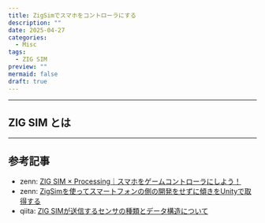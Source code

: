 ```yaml
---
title: ZigSimでスマホをコントローラにする
description: ""
date: 2025-04-27
categories:
  - Misc
tags:
  - ZIG SIM
preview: ""
mermaid: false
draft: true
---
```



---
## ZIG SIM とは






--- 
## 参考記事

- zenn: [ZIG SIM × Processing｜スマホをゲームコントローラにしよう！](https://zenn.dev/zawaworks/articles/2101be9cd7ba30)
- zenn: [ZigSimを使ってスマートフォンの側の開発をせずに傾きをUnityで取得する](https://zenn.dev/tkyko13/articles/267bce6fb26a93)
- qiita: [ZIG SIMが送信するセンサの種類とデータ構造について](https://qiita.com/ToyoshiMorioka/items/1fe858fa357c48080deb)
